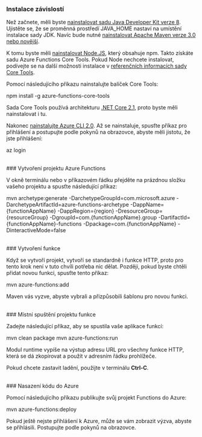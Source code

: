 ### Instalace závislostí

Než začnete, měli byste <a href="https://go.microsoft.com/fwlink/?linkid=2016706" target="_blank">nainstalovat sadu Java Developer Kit verze 8</a>. Ujistěte se, že se proměnná prostředí JAVA\_HOME nastaví na umístění instalace sady JDK. Navíc bude nutné <a href="https://go.microsoft.com/fwlink/?linkid=2016384" target="_blank">nainstalovat Apache Maven verze 3.0 nebo novější</a>.

K tomu byste měli <a href="https://go.microsoft.com/fwlink/?linkid=2016195" target="_blank">nainstalovat Node.JS</a>, který obsahuje npm. Takto získáte sadu Azure Functions Core Tools. Pokud Node nechcete instalovat, podívejte se na další možnosti instalace v <a href="https://go.microsoft.com/fwlink/?linkid=2016192" target="_blank">referenčních informacích sady Core Tools</a>.

Pomocí následujícího příkazu nainstalujte balíček Core Tools:

<MarkdownHighlighter>npm install -g azure-functions-core-tools</MarkdownHighlighter>

Sada Core Tools používá architekturu <a href="https://go.microsoft.com/fwlink/?linkid=2016373" target="_blank">.NET Core 2.1</a>, proto byste měli nainstalovat i tu.

Nakonec <a href="https://go.microsoft.com/fwlink/?linkid=2016701" target="_blank">nainstalujte Azure CLI 2.0</a>. Až se nainstaluje, spusťte příkaz pro přihlášení a postupujte podle pokynů na obrazovce, abyste měli jistotu, že jste přihlášení:

<MarkdownHighlighter>az login</MarkdownHighlighter>

<br/>
### Vytvoření projektu Azure Functions

V okně terminálu nebo v příkazovém řádku přejděte na prázdnou složku vašeho projektu a spusťte následující příkaz:

<MarkdownHighlighter>mvn archetype:generate -DarchetypeGroupId=com.microsoft.azure -DarchetypeArtifactId=azure-functions-archetype -DappName={functionAppName} -DappRegion={region} -DresourceGroup={resourceGroup} -DgroupId=com.{functionAppName}.group -DartifactId={functionAppName}-functions -Dpackage=com.{functionAppName} -DinteractiveMode=false</MarkdownHighlighter>

<br/>
### Vytvoření funkce

Když se vytvoří projekt, vytvoří se standardně i funkce HTTP, proto pro tento krok není v tuto chvíli potřeba nic dělat. Později, pokud byste chtěli přidat novou funkci, spusťte tento příkaz:

<MarkdownHighlighter>mvn azure-functions:add</MarkdownHighlighter>

Maven vás vyzve, abyste vybrali a přizpůsobili šablonu pro novou funkci.

<br/>
### Místní spuštění projektu funkce

Zadejte následující příkaz, aby se spustila vaše aplikace funkcí:

<MarkdownHighlighter>mvn clean package mvn azure-functions:run</MarkdownHighlighter>

Modul runtime vypíše na výstup adresu URL pro všechny funkce HTTP, která se dá zkopírovat a použít v adresním řádku prohlížeče.

Pokud chcete zastavit ladění, použijte v terminálu **Ctrl-C**.

<br/>
### Nasazení kódu do Azure

Pomocí následujícího příkazu publikujte svůj projekt Functions do Azure:

<MarkdownHighlighter>mvn azure-functions:deploy</MarkdownHighlighter>

Pokud ještě nejste přihlášení k Azure, může se vám zobrazit výzva, abyste se přihlásili. Postupujte podle pokynů na obrazovce.
